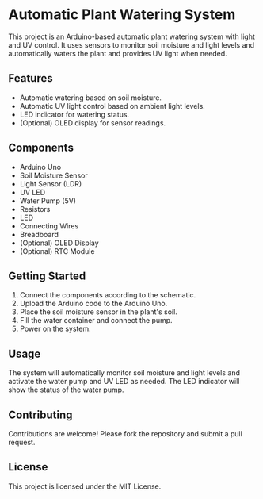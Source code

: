 # Automatic Plant Watering System

This project is an Arduino-based automatic plant watering system with light and UV control. It uses sensors to monitor soil moisture and light levels and automatically waters the plant and provides UV light when needed.

## Features

* Automatic watering based on soil moisture.
* Automatic UV light control based on ambient light levels.
* LED indicator for watering status.
* (Optional) OLED display for sensor readings.

## Components

* Arduino Uno
* Soil Moisture Sensor
* Light Sensor (LDR)
* UV LED
* Water Pump (5V)
* Resistors
* LED
* Connecting Wires
* Breadboard
* (Optional) OLED Display
* (Optional) RTC Module

## Getting Started

1.  Connect the components according to the schematic.
2.  Upload the Arduino code to the Arduino Uno.
3.  Place the soil moisture sensor in the plant's soil.
4.  Fill the water container and connect the pump.
5.  Power on the system.

## Usage

The system will automatically monitor soil moisture and light levels and activate the water pump and UV LED as needed. The LED indicator will show the status of the water pump.

## Contributing

Contributions are welcome! Please fork the repository and submit a pull request.

## License

This project is licensed under the MIT License.
